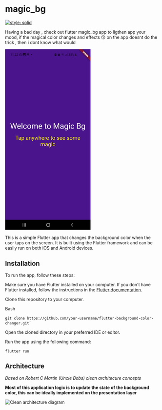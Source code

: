 # magic_bg
[![style: solid](https://img.shields.io/badge/style-solid-orange)](https://pub.dev/packages/solid_lints)

Having a bad day , check out flutter magic_bg app to ligthen app your mood, if the magical color  changes and effects 😮  on the app doesnt do the trick  , then i dont know what would


<img src="./app-img.jpg" width="280">

This is a simple Flutter app that changes the background color when the user taps on the screen. It is built using the Flutter framework and can be easily run on both iOS and Android devices.



## Installation
To run the app, follow these steps:

Make sure you have Flutter installed on your computer. If you don't have Flutter installed, follow the instructions in the [Flutter documentation](https://flutter.dev/docs/get-started/install).

Clone this repository to your computer.

Bash
```
git clone https://github.com/your-username/flutter-background-color-changer.git`

```
Open the cloned directory in your preferred IDE or editor.

Run the app using the following command:

```
flutter run 
```

## Architecture

*Based on Robert C Martin (Uncle Bobs) clean architecure concepts*  

**Most of this application logic is to update the state of the background color, this can be ideally implemented on the  presentation layer**  


![Clean architecture diagram](https://miro.medium.com/v2/resize:fit:1400/format:webp/1*Xg2TaZM4zffwbyOT1trM_w.png)



